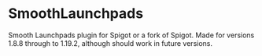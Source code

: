 # SmoothLaunchpads
Smooth Launchpads plugin for Spigot or a fork of Spigot.
Made for versions 1.8.8 through to 1.19.2, although should work in future versions.
